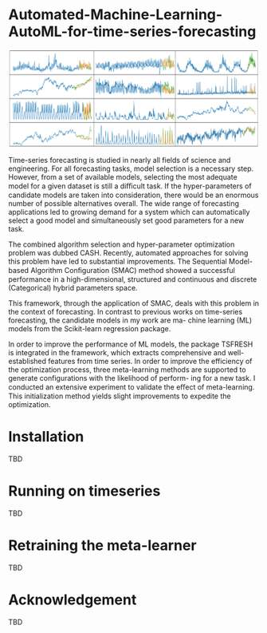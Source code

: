 # Automated-Machine-Learning-AutoML-for-time-series-forecasting

![image](https://github.com/SmartDataInnovationLab/AutoML4TS/blob/master/Images/Prediction.png)

Time-series forecasting is studied in nearly all fields of science and engineering.
For all forecasting tasks, model selection is a necessary step. However, from a
set of available models, selecting the most adequate model for a given dataset is
still a diﬃcult task. If the hyper-parameters of candidate models are taken into
consideration, there would be an enormous number of possible alternatives overall.
The wide range of forecasting applications led to growing demand for a system which
can automatically select a good model and simultaneously set good parameters for
a new task.

The combined algorithm selection and hyper-parameter optimization problem was
dubbed CASH. Recently, automated approaches for solving this problem have led
to substantial improvements. The Sequential Model-based Algorithm Conﬁguration
(SMAC) method showed a successful performance in a high-dimensional, structured
and continuous and discrete (Categorical) hybrid parameters space.

This framework, through the application
of SMAC, deals with this problem in the context of forecasting. In contrast to
previous works on time-series forecasting, the candidate models in my work are ma-
chine learning (ML) models from the Scikit-learn regression package. 

In order to improve the performance of ML models, the package TSFRESH is integrated in the 
framework, which extracts comprehensive and well-established features from time
series. In order to improve the efficiency of the optimization process, three
meta-learning methods are supported to generate configurations with the likelihood of perform-
ing for a new task. I conducted an extensive experiment to validate the eﬀect of
meta-learning. This initialization method yields slight improvements to expedite the
optimization.

# Installation

TBD

# Running on timeseries

TBD

# Retraining the meta-learner

TBD

# Acknowledgement

TBD

